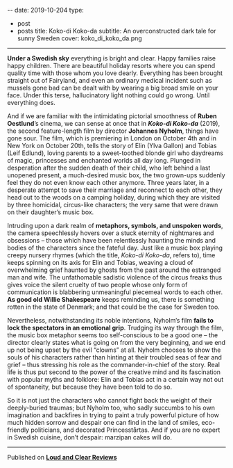 --
date: 2019-10-204
type:
- post
- posts
title: Koko-di Koko-da
subtitle: An overconstructed dark tale for sunny Sweden
cover: koko_di_koko_da.png
---

**Under a Swedish sky** everything is bright and clear. Happy families raise happy children. There are beautiful holiday resorts where you can spend quality time with those whom you love dearly. Everything has been brought straight out of Fairyland, and even an ordinary medical incident such as mussels gone bad can be dealt with by wearing a big broad smile on your face. Under this terse, hallucinatory light nothing could go wrong. Until everything does.

And if we are familiar with the intimidating pictorial smoothness of **Ruben Oestlund**’s cinema, we can sense at once that in ***Koko-di Koko-da*** (2019), the second feature-length film by director **Johannes Nyholm**, things have gone sour. The film, which is premiering in London on October 4th and in New York on October 20th, tells the story of Elin (Ylva Gallon) and Tobias (Leif Edlund), loving parents to a sweet-toothed blonde girl who daydreams of magic, princesses and enchanted worlds all day long. Plunged in desperation after the sudden death of their child, who left behind a last unopened present, a much-desired music box, the two grown-ups suddenly feel they do not even know each other anymore. Three years later, in a desperate attempt to save their marriage and reconnect to each other, they head out to the woods on a camping holiday, during which they are visited by three homicidal, circus-like characters; the very same that were drawn on their daughter’s music box.

Intruding upon a dark realm of **metaphors, symbols, and unspoken words**, the camera speechlessly hovers over a stuck eternity of nightmares and obsessions – those which have been relentlessly haunting the minds and bodies of the characters since the fateful day. Just like a music box playing creepy nursery rhymes (which the title, *Koko-di Koko-da*, refers to), time keeps spinning on its axis for Elin and Tobias, weaving a cloud of overwhelming grief haunted by ghosts from the past around the estranged man and wife. The unfathomable sadistic violence of the circus freaks thus gives voice the silent cruelty of two people whose only form of communication is blabbering unmeaningful piecemeal words to each other. **As good old Willie Shakespeare** keeps reminding us, there is something rotten in the state of Denmark; and that could be the case for Sweden too.

Nevertheless, notwithstanding its noble intentions, Nyholm’s film **fails to lock the spectators in an emotional grip**. Trudging its way through the film, the music box metaphor seems too self-conscious to be a good one – the director clearly states what is going on from the very beginning, and we end up not being upset by the evil “clowns” at all. Nyholm chooses to show the souls of his characters rather than hinting at their troubled seas of fear and grief – thus stressing his role as the commander-in-chief of the story. Real life is thus put second to the power of the creative mind and its fascination with popular myths and folklore: Elin and Tobias act in a certain way not out of spontaneity, but because they have been told to do so.

So it is not just the characters who cannot fight back the weight of their deeply-buried traumas; but Nyholm too, who sadly succumbs to his own imagination and backfires in trying to paint a truly powerful picture of how much hidden sorrow and despair one can find in the land of smiles, eco-friendly politicians, and decorated Princesstårtas. And if you are no expert in Swedish cuisine, don’t despair: marzipan cakes will do.

---
Published on **[Loud and Clear Reviews](loudandclearreviews.com)**